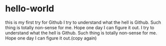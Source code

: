 # hello-world
this is my first try for Github
I try to understand what the hell is Github. Such thing is totally non-sense for me.
Hope one day I can figure it out.
I try to understand what the hell is Github. Such thing is totally non-sense for me.
Hope one day I can figure it out.(copy again)
